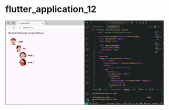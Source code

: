 # flutter_application_12

![Image Alt](https://github.com/CesiliaMaria/Flutter_FamilyTree/blob/4403c005add7718e476bf7eefb97b087d4d9f0da/kuis12_cesiliamaria.PNG)


